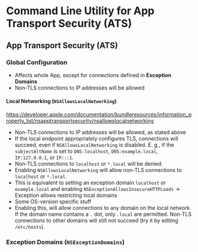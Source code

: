 # Command Line Utility for App Transport Security (ATS)

## App Transport Security (ATS)

### Global Configuration

- Affects whole App, except for connections defined in **Exception Domains**
- Non-TLS connections to IP addresses will be allowed

#### Local Networking (`NSAllowsLocalNetworking`)

https://developer.apple.com/documentation/bundleresources/information_property_list/nsapptransportsecurity/nsallowslocalnetworking

- Non-TLS connections to IP addresses will be allowed, as stated above
- If the local endpoint appropriately configures TLS, connections will succeed, even if `NSAllowsLocalNetworking` is disabled. E. g., if the `subjectAltName` is set to `DNS:localhost`, `DNS:example.local`, `IP:127.0.0.1`, or `IP:::1`.
- Non-TLS connections to `localhost` or `*.local` will be denied.
- Enabling `NSAllowsLocalNetworking` will allow non-TLS connections to `localhost` or `*.local`.
- This is equivalent to setting an exception domain `localhost` or `example.local` and enabling `NSExceptionAllowsInsecureHTTPLoads` -> Exception allows restricting local domains
- Some OS-version specific stuff
- Enabling this, will allow connections to any domain on the local network. If the domain name contains a `.` dot, only `.local` are permitted. Non-TLS connections to other domains will still not succeed (try it by editing `/etc/hosts`).

### Exception Domains (`NSExceptionDomains`)



